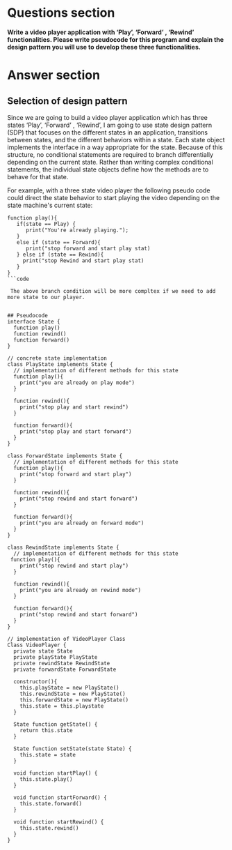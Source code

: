 # Questions section
**Write a video player application with ‘Play’, ‘Forward’ , ‘Rewind’ functionalities. Please
write pseudocode for this program and explain the design pattern you will use to develop
these three functionalities.**

# Answer section
## Selection of design pattern
Since we are going to build a video player application which has three states ‘Play’, ‘Forward’ , ‘Rewind’, I am going to use state design pattern (SDP) that focuses on the different states in an application, transitions between states, and the different behaviors within a state. Each state object implements the interface in a way appropriate for the state. Because of this structure, no conditional statements are required to branch differentially depending on the current state. Rather than writing complex conditional statements, the individual state objects define how the methods are to behave for that state.

For example, with a three state video player the following pseudo code could direct the state behavior to start playing the video depending on the state machine's current state:

```code
function play(){
   if(state == Play) {
      print("You're already playing.");
   }
   else if (state == Forward){
      print("stop forward and start play stat)
   } else if (state == Rewind){
     print("stop Rewind and start play stat)
   }
}
```code
 
 The above branch condition will be more compltex if we need to add more state to our player.


## Pseudocode
interface State {
  function play()
  function rewind()
  function forward()
}

// concrete state implementation
class PlayState implements State {
  // implementation of different methods for this state
  function play(){
    print("you are already on play mode")
  }

  function rewind(){
    print("stop play and start rewind")
  }

  function forward(){
    print("stop play and start forward")
  }
}

class ForwardState implements State {
  // implementation of different methods for this state
  function play(){
    print("stop forward and start play")
  }

  function rewind(){
    print("stop rewind and start forward")
  }

  function forward(){
    print("you are already on forward mode")
  }
}

class RewindState implements State {
  // implementation of different methods for this state
 function play(){
    print("stop rewind and start play")
  }

  function rewind(){
    print("you are already on rewind mode")
  }

  function forward(){
    print("stop rewind and start forward")
  }
}

// implementation of VideoPlayer Class
Class VideoPlayer {
  private state State
  private playState PlayState
  private rewindState RewindState
  private forwardState ForwardState

  constructor(){
    this.playState = new PlayState()
    this.rewindState = new PlayState()
    this.forwardState = new PlayState()
    this.state = this.playstate
  }

  State function getState() {
    return this.state
  }
  
  State function setState(state State) {
    this.state = state
  }

  void function startPlay() {
    this.state.play()
  }

  void function startForward() {
    this.state.forward()
  }

  void function startRewind() {
    this.state.rewind()
  }
}